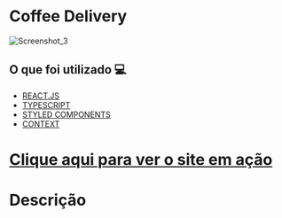 <h1> Coffee Delivery </h1>

![Screenshot_3](https://user-images.githubusercontent.com/96798145/208475189-e852abf1-11dc-4b3c-9ab9-a3a403825186.png)


<h2> O que foi utilizado 💻 </h2>

- [REACT.JS]()
- [TYPESCRIPT]()
- [STYLED COMPONENTS]()
- [CONTEXT]()


<h1> <a href="https://coffees-delivery.netlify.app"> Clique aqui para ver o site em ação </a></h1>

<h1> Descrição </h1>
<p> </p>
